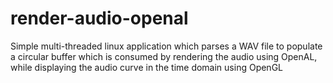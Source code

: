 render-audio-openal
===================

Simple multi-threaded linux application which parses a WAV file to populate a circular buffer which is consumed by rendering the audio using OpenAL, while displaying the audio curve in the time domain using OpenGL

